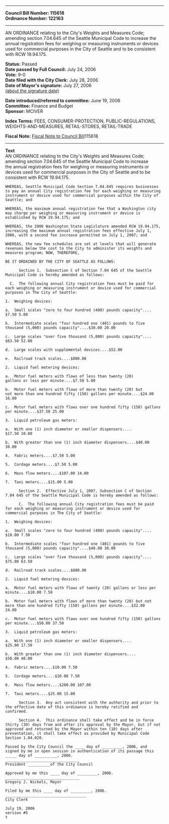 * * * * *  
  
**Council Bill Number: [](#h0)[](#h2)115618**   
**Ordinance Number: 122163**  
  
* * * * *  
  
AN ORDINANCE relating to the City's Weights and Measures Code; amending section 7.04.645 of the Seattle Municipal Code to increase the annual registration fees for weighing or measuring instruments or devices used for commercial purposes in the City of Seattle and to be consistent with RCW 19.94.175.  
  
**Status:** Passed   
**Date passed by Full Council:** July 24, 2006   
**Vote:** 9-0   
**Date filed with the City Clerk:** July 28, 2006   
**Date of Mayor's signature:** July 27, 2006   
[(about the signature date)](/~public/approvaldate.htm)   
  
  
**Date introduced/referred to committee:** June 19, 2006   
**Committee:** Finance and Budget   
**Sponsor:** MCIVER   
  
**Index Terms:** FEES, CONSUMER-PROTECTION, PUBLIC-REGULATIONS, WEIGHTS-AND-MEASURES, RETAIL-STORES, RETAIL-TRADE  
  
**Fiscal Note:** [Fiscal Note to Council Bill](http://clerk.seattle.gov/~public/fnote/115618.htm)[](#h1)[](#h3)115618  
  
* * * * *  
  
**Text**  
    AN ORDINANCE relating to the City's Weights and Measures Code;  
    amending section 7.04.645 of the Seattle Municipal Code to increase  
    the annual registration fees for weighing or measuring instruments or  
    devices used for commercial purposes in the City of Seattle and to be  
    consistent with RCW 19.94.175.  
  
    WHEREAS, Seattle Municipal Code Section 7.04.645 requires businesses  
    to pay an annual City registration fee for each weighing or measuring  
    instrument or device used for commercial purposes within the City of  
    Seattle; and  
  
    WHEREAS, the maximum annual registration fee that a Washington city  
    may charge per weighing or measuring instrument or device is  
    established by RCW 19.94.175; and  
  
    WHEREAS, the 2006 Washington State Legislature amended RCW 19.94.175,  
    increasing the maximum annual registration fees effective July 1,  
    2006, with a second fee increase permitted on July 1, 2007; and  
  
    WHEREAS, the new fee schedules are set at levels that will generate  
    revenues below the cost to the City to administer its weights and  
    measures program; NOW, THEREFORE,  
  
    BE IT ORDAINED BY THE CITY OF SEATTLE AS FOLLOWS:  
  
          Section 1.  Subsection C of Section 7.04 645 of the Seattle  
    Municipal Code is hereby amended as follows:  
  
      C.  The following annual City registration fees must be paid for  
    each weighing or measuring instrument or device used for commercial  
    purposes in The City of Seattle:  
  
    1.  Weighing devices:  
  
    a.  Small scales "zero to four hundred (400) pounds capacity"....  
    $7.50 5.00  
  
    b.  Intermediate scales "four hundred one (401) pounds to five  
    thousand (5,000) pounds capacity"....$30.00 20.00  
  
    c.  Large scales "over five thousand (5,000) pounds capacity"....  
    $63.50 52.00  
  
    d.  Large scales with supplemental devices....$52.00  
  
    e.  Railroad track scales....$800.00  
  
    2.  Liquid fuel metering devices:  
  
    a.  Motor fuel meters with flows of less than twenty (20)  
    gallons or less per minute....$7.50 5.00  
  
    b.  Motor fuel meters with flows of more than twenty (20) but  
    not more than one hundred fifty (150) gallons per minute....$24.00  
    16.00  
  
    c.  Motor fuel meters with flows over one hundred fifty (150) gallons  
    per minute....$37.50 25.00  
  
    3.  Liquid petroleum gas meters:  
  
    a.  With one (1) inch diameter or smaller dispensers....  
    $17.50 10.00  
  
    b.  With greater than one (1) inch diameter dispensers....$40.00  
    30.00  
  
    4.  Fabric meters....$7.50 5.00  
  
    5.  Cordage meters....$7.50 5.00  
  
    6.  Mass flow meters....$107.00 14.00  
  
    7.  Taxi meters....$15.00 5.00  
  
          Section 2.  Effective July 1, 2007, Subsection C of Section  
    7.04 645 of the Seattle Municipal Code is hereby amended as follows:  
  
          C.  The following annual City registration fees must be paid  
    for each weighing or measuring instrument or device used for  
    commercial purposes in The City of Seattle:  
  
    1.  Weighing devices:  
  
    a.  Small scales "zero to four hundred (400) pounds capacity"....  
    $10.00 7.50  
  
    b.  Intermediate scales "four hundred one (401) pounds to five  
    thousand (5,000) pounds capacity"....$40.00 30.00  
  
    c.  Large scales "over five thousand (5,000) pounds capacity"....  
    $75.00 63.50  
  
    d.  Railroad track scales....$800.00  
  
    2.  Liquid fuel metering devices:  
  
    a.  Motor fuel meters with flows of twenty (20) gallons or less per  
    minute....$10.00 7.50  
  
    b.  Motor fuel meters with flows of more than twenty (20) but not  
    more than one hundred fifty (150) gallons per minute....$32.00  
    24.00  
  
    c.  Motor fuel meters with flows over one hundred fifty (150) gallons  
    per minute....$50.00 37.50  
  
    3.  Liquid petroleum gas meters:  
  
    a.  With one (1) inch diameter or smaller dispensers....  
    $25.00 17.50  
  
    b.  With greater than one (1) inch diameter dispensers....  
    $50.00 40.00  
  
    4.  Fabric meters....$10.00 7.50  
  
    5.  Cordage meters....$10.00 7.50  
  
    6.  Mass flow meters....$200.00 107.00  
  
    7.  Taxi meters....$25.00 15.00  
  
          Section 3.  Any act consistent with the authority and prior to  
    the effective date of this ordinance is hereby ratified and  
    confirmed.  
  
          Section 4.  This ordinance shall take effect and be in force  
    thirty (30) days from and after its approval by the Mayor, but if not  
    approved and returned by the Mayor within ten (10) days after  
    presentation, it shall take effect as provided by Municipal Code  
    Section 1.04.020.  
  
    Passed by the City Council the ____ day of _________, 2006, and  
    signed by me in open session in authentication of its passage this  
    _____ day of __________, 2006.  
    _________________________________  
    President __________of the City Council  
  
    Approved by me this ____ day of _________, 2006.  
    _________________________________  
    Gregory J. Nickels, Mayor  
  
    Filed by me this ____ day of _________, 2006.  
    ____________________________________  
    City Clerk  
  
    July 19, 2006  
    version #5  
    t  
